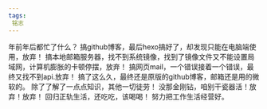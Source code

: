 ```yaml
---
tags:
 铭志
---
```


年前年后都忙了什么？
搞github博客，最后hexo搞好了，却发现只能在电脑端使用，放弃！
搞本地邮箱服务器，找不到系统镜像，找到了镜像文件又不能设置局域网，计算机膨胀的卡顿停摆，放弃！
搞网页mail，一个错误接着一个错误，最终又找不到api.放弃！
搞了这么久，最终还是原版的github博客，邮箱还是用的微软的。
除了了解了一点点知识，其他一切徒劳！
没那金刚钻，咱别干瓷器活！放弃！放弃！
回归正轨生活，还吃吃，该喝喝！
努力把工作生活经营好。
